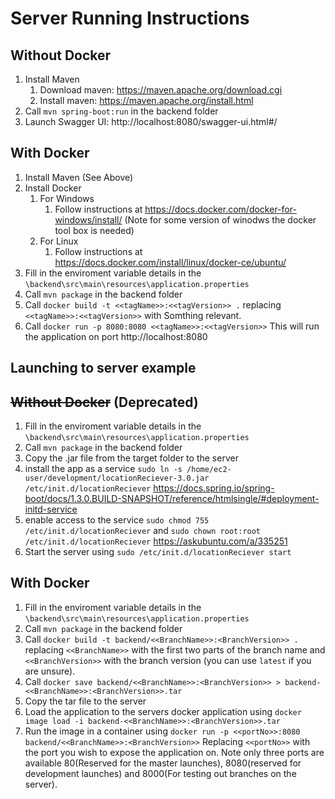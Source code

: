 # Server Running Instructions

## Without Docker

1. Install Maven
	1. Download maven: https://maven.apache.org/download.cgi
	2. Install maven: https://maven.apache.org/install.html
2. Call `mvn spring-boot:run` in the backend folder
3. Launch Swagger UI: http://localhost:8080/swagger-ui.html#/

## With Docker

1. Install Maven (See Above)
2. Install Docker 
	1. For Windows
		1. Follow instructions at https://docs.docker.com/docker-for-windows/install/ (Note for some version of winodws the docker tool box is needed)
	2. For Linux 
		1. Follow instructions at https://docs.docker.com/install/linux/docker-ce/ubuntu/
3. Fill in the enviroment variable details in the `\backend\src\main\resources\application.properties`
4. Call `mvn package` in the backend folder
5. Call `docker build -t <<tagName>>:<<tagVersion>> .` replacing `<<tagName>>:<<tagVersion>>` with Somthing relevant.
6. Call `docker run -p 8080:8080 <<tagName>>:<<tagVersion>>` This will run the application on port http://localhost:8080


## Launching to server example

## ~~Without Docker~~ (Deprecated)
1. Fill in the enviroment variable details in the `\backend\src\main\resources\application.properties`
2. Call `mvn package` in the backend folder
3. Copy the .jar file from the target folder to the server
4. install the app as a service `sudo ln -s /home/ec2-user/development/locationReciever-3.0.jar /etc/init.d/locationReciever` https://docs.spring.io/spring-boot/docs/1.3.0.BUILD-SNAPSHOT/reference/htmlsingle/#deployment-initd-service
5. enable access to the service `sudo chmod 755 /etc/init.d/locationReciever` and `sudo chown root:root /etc/init.d/locationReciever` https://askubuntu.com/a/335251
6. Start the server using `sudo /etc/init.d/locationReciever start`

## With Docker
1. Fill in the enviroment variable details in the `\backend\src\main\resources\application.properties`
2. Call `mvn package` in the backend folder
3. Call `docker build -t backend/<<BranchName>>:<BranchVersion>> .` replacing `<<BranchName>>` with the first two parts of the branch name and `<<BranchVersion>>` with the branch version (you can use `latest` if you are unsure).
4. Call `docker save backend/<<BranchName>>:<BranchVersion>> > backend-<<BranchName>>:<BranchVersion>>.tar`
5. Copy the tar file to the server
6. Load the application to the servers docker application using `docker image load -i backend-<<BranchName>>:<BranchVersion>>.tar`
7. Run the image in a container using `docker run -p <<portNo>>:8080 backend/<<BranchName>>:<BranchVersion>>` Replacing `<<portNo>>` with the port you wish to expose the application on. Note only three ports are available 80(Reserved for the master launches), 8080(reserved for development launches) and 8000(For testing out branches on the server).